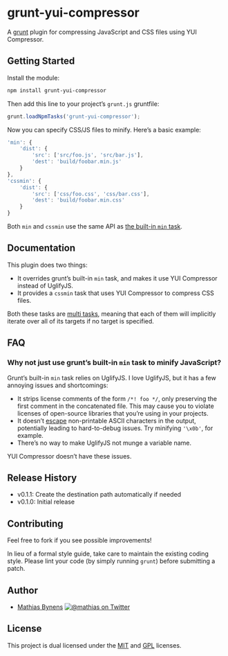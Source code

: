 # grunt-yui-compressor

A [grunt](https://github.com/cowboy/grunt) plugin for compressing JavaScript and CSS files using YUI Compressor.

## Getting Started

Install the module:

```bash
npm install grunt-yui-compressor
```

Then add this line to your project’s `grunt.js` gruntfile:

```js
grunt.loadNpmTasks('grunt-yui-compressor');
```

Now you can specify CSS/JS files to minify. Here’s a basic example:

```js
'min': {
	'dist': {
		'src': ['src/foo.js', 'src/bar.js'],
		'dest': 'build/foobar.min.js'
	}
},
'cssmin': {
	'dist': {
		'src': ['css/foo.css', 'css/bar.css'],
		'dest': 'build/foobar.min.css'
	}
}
```

Both `min` and `cssmin` use the same API as [the built-in `min` task](https://github.com/gruntjs/grunt/blob/master/docs/task_min.md#usage-examples).

## Documentation

This plugin does two things:

* It overrides grunt’s built-in `min` task, and makes it use YUI Compressor instead of UglifyJS.
* It provides a `cssmin` task that uses YUI Compressor to compress CSS files.

Both these tasks are [multi tasks](https://github.com/gruntjs/grunt/blob/master/docs/types_of_tasks.md#multi-tasks), meaning that each of them will implicitly iterate over all of its targets if no target is specified.

## FAQ

### Why not just use grunt’s built-in `min` task to minify JavaScript?

Grunt’s built-in `min` task relies on UglifyJS. I love UglifyJS, but it has a few annoying issues and shortcomings:

* It strips license comments of the form `/*! foo */`, only preserving the first comment in the concatenated file. This may cause you to violate licenses of open-source libraries that you’re using in your projects.
* It doesn’t [escape](http://mathiasbynens.be/notes/javascript-escapes) non-printable ASCII characters in the output, potentially leading to hard-to-debug issues. Try minifying `'\x0b'`, for example.
* There’s no way to make UglifyJS not munge a variable name.

YUI Compressor doesn’t have these issues.

## Release History

* v0.1.1: Create the destination path automatically if needed
* v0.1.0: Initial release

## Contributing

Feel free to fork if you see possible improvements!

In lieu of a formal style guide, take care to maintain the existing coding style. Please lint your code (by simply running `grunt`) before submitting a patch.

## Author

* [Mathias Bynens](http://mathiasbynens.be/)
  [![@mathias on Twitter](http://gravatar.com/avatar/24e08a9ea84deb17ae121074d0f17125?s=70)](http://twitter.com/mathias "Follow @mathias on Twitter")

## License

This project is dual licensed under the [MIT](http://mths.be/mit) and [GPL](http://mths.be/gpl) licenses.
